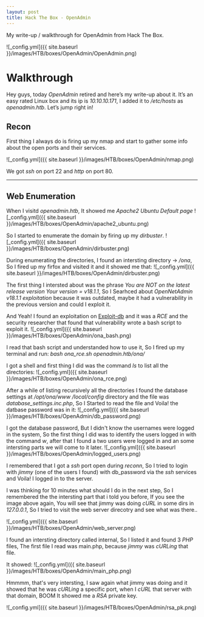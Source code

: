 ```yaml
---
layout: post
title: Hack The Box - OpenAdmin
---
```

My write-up / walkthrough for OpenAdmin from Hack The Box.

![_config.yml]({{ site.baseurl }}/images/HTB/boxes/OpenAdmin/OpenAdmin.png)

# Walkthrough
Hey guys, today *OpenAdmin* retired and here’s my write-up about it. It’s an easy rated Linux box and its ip is *10.10.10.171*, I added it to */etc/hosts* as *openadmin.htb*. Let’s jump right in!

## Recon
First thing I always do is firing up my nmap and start to gather some info about the open ports and their services.

![_config.yml]({{ site.baseurl }}/images/HTB/boxes/OpenAdmin/nmap.png)

We got *ssh* on port 22 and *http* on port 80.

***
## Web Enumeration

When I visitd *openadmin.htb*, It showed me *Apache2 Ubuntu Default page*
![_config.yml]({{ site.baseurl }}/images/HTB/boxes/OpenAdmin/apache2_ubuntu.png)

So I started to enumerate the domain by firing up my *dirbuster*.
![_config.yml]({{ site.baseurl }}/images/HTB/boxes/OpenAdmin/dirbuster.png)

During enumerating the directories, I found an intersting directory -> */ona*, So I fired up my firfox and visited it and it showed me that:
![_config.yml]({{ site.baseurl }}/images/HTB/boxes/OpenAdmin/dirbuster.png)

The first thing I intersted about was the phrase *You are NOT on the latest release version
Your version    = v18.1.1*, So I Searhced about *OpenNetAdmin v18.1.1 exploitation* because it was outdated, maybe it had a vulnerability in the previous version and could I exploit it.

And Yeah! I found an exploitation on [Exploit-db](https://www.exploit-db.com/exploits/47691) and it was a *RCE* and the security researcher that found that vulnerability wrote a bash script to exploit it.
![_config.yml]({{ site.baseurl }}/images/HTB/boxes/OpenAdmin/ona_bash.png)

I read that bash script and understanded how to use it, So I fired up my terminal and run:
*bash ona_rce.sh openadmin.htb/ona/*

I got a shell and first thing I did was the command *ls* to list all the directories:
![_config.yml]({{ site.baseurl }}/images/HTB/boxes/OpenAdmin/ona_rce.png)

After a while of listing recursively all the directories I found the database settings at */opt/ona/www
/local/config* directory and the file was *database_settings.inc.php*, So I Started to read the file and Voila! the datbase password was in it:
![_config.yml]({{ site.baseurl }}/images/HTB/boxes/OpenAdmin/db_password.png)

I got the database password, But I didn't know the usernames were logged in the system, So the first thing I did was to identify the users logged in with the command *w*, after that I found a two users were logged in and an some intersting parts we will come to it later.
![_config.yml]({{ site.baseurl }}/images/HTB/boxes/OpenAdmin/logged_users.png)

I remembered that I got a *ssh* port open during *reconn*, So I tried to login with *jimmy* (one of the users I found) with db_password via the *ssh* services and Voila! I logged in to the server. 

I was thinking for 10 minutes what should I do in the next step, So I remembered the the intersting part that i told you before, If you see the image above again, You will see that jimmy was doing *cURL* in some dirs in *127.0.0.1*, So I tried to visit the web server direcotry and see what was there..

![_config.yml]({{ site.baseurl }}/images/HTB/boxes/OpenAdmin/web_server.png)


I found an intersting directory called internal, So I listed it and found 3 *PHP* files, The first file I read was main.php, because *jimmy* was *cURLing* that file.

It showed:
![_config.yml]({{ site.baseurl }}/images/HTB/boxes/OpenAdmin/main_php.png)

Hmmmm, that's very intersting, I saw again what jimmy was doing and it showed that he was *cURLing* a specific port, when I *cURL* that server with that domain, BOOM It showed me a *RSA* private key.

![_config.yml]({{ site.baseurl }}/images/HTB/boxes/OpenAdmin/rsa_pk.png)
